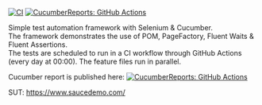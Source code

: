[![CI](https://github.com/radradef/SauceDemo/actions/workflows/main.yml/badge.svg)](https://github.com/radradef/SauceDemo/actions/workflows/main.yml)
[![CucumberReports: GitHub Actions](https://messages.cucumber.io/api/report-collections/ec306c93-4a72-4b89-b1ea-85ac3752222f/badge)](https://reports.cucumber.io/report-collections/ec306c93-4a72-4b89-b1ea-85ac3752222f)

Simple test automation framework with Selenium & Cucumber.\
The framework demonstrates the use of POM, PageFactory, Fluent Waits & Fluent Assertions.\
The tests are scheduled to run in a CI workflow through GitHub Actions (every day at 00:00).
The feature files run in parallel.

Cucumber report is published here: [![CucumberReports: GitHub Actions](https://messages.cucumber.io/api/report-collections/ec306c93-4a72-4b89-b1ea-85ac3752222f/badge)](https://reports.cucumber.io/report-collections/ec306c93-4a72-4b89-b1ea-85ac3752222f)

SUT: https://www.saucedemo.com/

